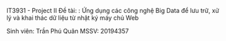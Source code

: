 IT3931 - Project II
Đề tài: : Ứng dụng  các công nghệ Big Data để lưu trữ, xử lý và khai thác dữ liệu từ nhật ký máy chủ Web 

Sinh viên: Trần Phú Quân
MSSV: 20194357
